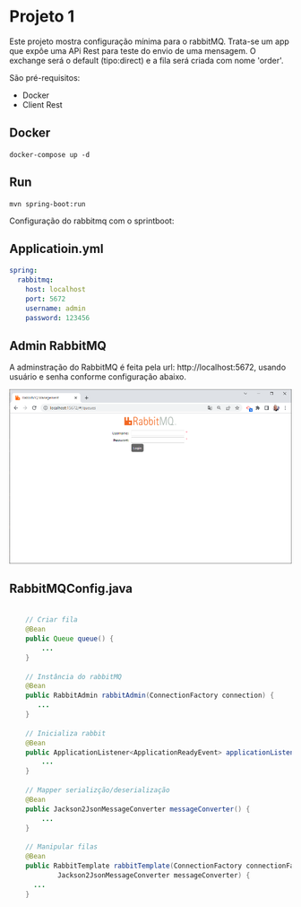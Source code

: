 # Projeto 1

Este projeto mostra configuração mínima para o rabbitMQ. Trata-se um app que expôe uma APi Rest para teste do envio de uma mensagem.
O exchange será o default (tipo:direct) e a fila será criada com nome 'order'.

São pré-requisitos:

* Docker
* Client Rest

## Docker

```shell
docker-compose up -d
```

## Run

```shell
mvn spring-boot:run
```

Configuração do rabbitmq com o sprintboot:

## Applicatioin.yml

```yml
spring:
  rabbitmq:
    host: localhost
    port: 5672
    username: admin
    password: 123456
```

## Admin RabbitMQ

A adminstração do RabbitMQ é feita pela url: http://localhost:5672, usando usuário e senha conforme configuração abaixo.

![](../assets/rabbit-login.png)

## RabbitMQConfig.java

```java

	// Criar fila
	@Bean
	public Queue queue() {
		...
	}

	// Instância do rabbitMQ
	@Bean
	public RabbitAdmin rabbitAdmin(ConnectionFactory connection) {
	   ...
	}

	// Inicializa rabbit
	@Bean
	public ApplicationListener<ApplicationReadyEvent> applicationListener(RabbitAdmin rabbittAdmin) {
		...
	}

	// Mapper serializção/deserialização
	@Bean
	public Jackson2JsonMessageConverter messageConverter() {
		...
	}

	// Manipular filas
	@Bean
	public RabbitTemplate rabbitTemplate(ConnectionFactory connectionFactory,
			Jackson2JsonMessageConverter messageConverter) {
      ...
	}
```
